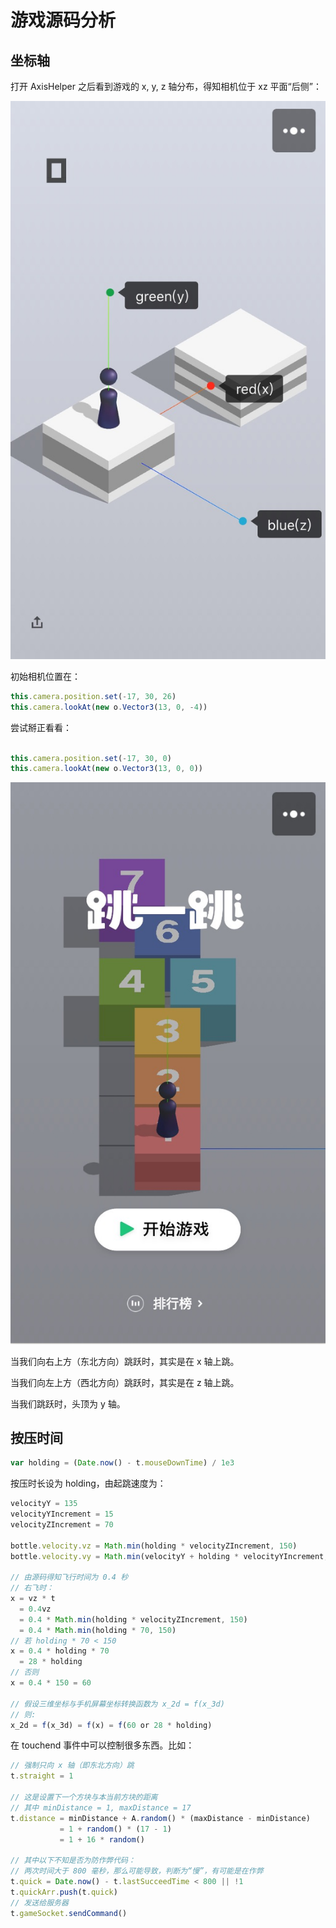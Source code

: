 # 游戏源码分析

## 坐标轴

打开 AxisHelper 之后看到游戏的 x, y, z 轴分布，得知相机位于 xz 平面“后侧”：

![wechat_game_geo.png](wechat_game_geo.png)

初始相机位置在：

```javascript
this.camera.position.set(-17, 30, 26)
this.camera.lookAt(new o.Vector3(13, 0, -4))
```

尝试掰正看看：

```javascript

this.camera.position.set(-17, 30, 0)
this.camera.lookAt(new o.Vector3(13, 0, 0))
```
![wechat_geo_lookat_x.png](wechat_geo_lookat_x.png)

当我们向右上方（东北方向）跳跃时，其实是在 x 轴上跳。

当我们向左上方（西北方向）跳跃时，其实是在 z 轴上跳。

当我们跳跃时，头顶为 y 轴。

## 按压时间

```javascript
var holding = (Date.now() - t.mouseDownTime) / 1e3
```

按压时长设为 holding，由起跳速度为：

```javascript
velocityY = 135
velocityYIncrement = 15
velocityZIncrement = 70

bottle.velocity.vz = Math.min(holding * velocityZIncrement, 150)
bottle.velocity.vy = Math.min(velocityY + holding * velocityYIncrement, 180)

// 由源码得知飞行时间为 0.4 秒
// 右飞时：
x = vz * t
  = 0.4vz
  = 0.4 * Math.min(holding * velocityZIncrement, 150)
  = 0.4 * Math.min(holding * 70, 150)
// 若 holding * 70 < 150
x = 0.4 * holding * 70
  = 28 * holding
// 否则
x = 0.4 * 150 = 60

// 假设三维坐标与手机屏幕坐标转换函数为 x_2d = f(x_3d)
// 则:
x_2d = f(x_3d) = f(x) = f(60 or 28 * holding)


```

在 touchend 事件中可以控制很多东西。比如：

```javascript
// 强制只向 x 轴（即东北方向）跳
t.straight = 1

// 这是设置下一个方块与本当前方块的距离
// 其中 minDistance = 1, maxDistance = 17
t.distance = minDistance + A.random() * (maxDistance - minDistance)
           = 1 + random() * (17 - 1)
           = 1 + 16 * random()

// 其中以下不知是否为防作弊代码：
// 两次时间大于 800 毫秒，那么可能导致，判断为“慢”，有可能是在作弊
t.quick = Date.now() - t.lastSucceedTime < 800 || !1
t.quickArr.push(t.quick)
// 发送给服务器
t.gameSocket.sendCommand()
```
